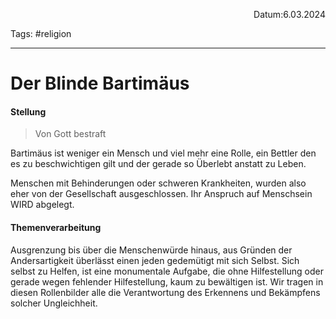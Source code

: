 <p align="right">Datum:6.03.2024</p>

Tags: #religion 

---

# Der Blinde Bartimäus
#### Stellung
> Von Gott bestraft

Bartimäus ist  weniger ein Mensch und viel mehr eine Rolle, ein Bettler den es zu beschwichtigen gilt und der gerade so Überlebt anstatt zu Leben.

Menschen mit Behinderungen oder schweren Krankheiten, wurden also eher von der Gesellschaft ausgeschlossen. Ihr Anspruch auf Menschsein WIRD abgelegt.

#### Themenverarbeitung
Ausgrenzung bis über die Menschenwürde hinaus, aus Gründen der Andersartigkeit überlässt einen jeden gedemütigt mit sich Selbst. Sich selbst zu Helfen, ist eine monumentale Aufgabe, die ohne Hilfestellung oder gerade wegen fehlender Hilfestellung, kaum zu bewältigen ist. Wir tragen in diesen Rollenbilder alle die Verantwortung des Erkennens und Bekämpfens solcher Ungleichheit.